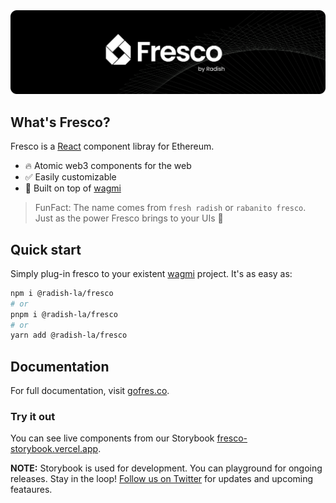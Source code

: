 <a href="https://gofres.co">
  <img alt="gofres.co" src="./banner.png" />
</a>

## What's Fresco?

Fresco is a [React](https://reactjs.org/) component libray for Ethereum.

- 🔥 Atomic web3 components for the web
- ✅ Easily customizable
- 🦄 Built on top of [wagmi](https://wagmi.sh)

> FunFact: The name comes from `fresh radish` or `rabanito fresco`. Just as the power Fresco brings to your UIs 🙌

## Quick start

Simply plug-in fresco to your existent [wagmi](https://wagmi.sh) project. It's as easy as:

```bash
npm i @radish-la/fresco
# or
pnpm i @radish-la/fresco
# or
yarn add @radish-la/fresco
```

## Documentation

For full documentation, visit [gofres.co](https://gofres.co).

### Try it out

You can see live components from our Storybook [fresco-storybook.vercel.app](https://fresco-storybook.vercel.app).

**NOTE:** Storybook is used for development. You can playground for ongoing releases. Stay in the loop! [Follow us on Twitter](https://twitter.com/radish_la) for updates and upcoming feataures.
